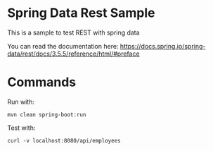# Spring Data Rest Sample

This is a sample to test REST with spring data 

You can read the documentation here: https://docs.spring.io/spring-data/rest/docs/3.5.5/reference/html/#preface

# Commands

Run with: 
~~~
mvn clean spring-boot:run
~~~

Test with:
~~~
curl -v localhost:8080/api/employees
~~~